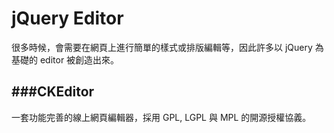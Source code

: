# jQuery Editor

<script type="text/javascript" src="../js/general.js"></script>

很多時候，會需要在網頁上進行簡單的樣式或排版編輯等，因此許多以 jQuery 為基礎的 editor 被創造出來。

###CKEditor
---
一套功能完善的線上網頁編輯器，採用 GPL, LGPL 與 MPL 的開源授權協義。